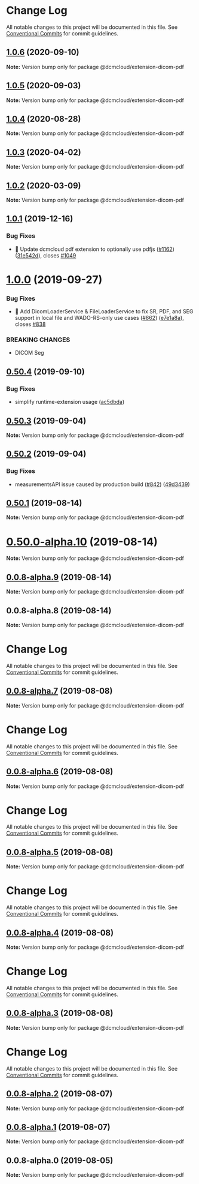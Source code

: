 # Change Log

All notable changes to this project will be documented in this file. See
[Conventional Commits](https://conventionalcommits.org) for commit guidelines.

## [1.0.6](https://github.com/DCMCloud/Viewers/compare/@dcmcloud/extension-dicom-pdf@1.0.5...@dcmcloud/extension-dicom-pdf@1.0.6) (2020-09-10)

**Note:** Version bump only for package @dcmcloud/extension-dicom-pdf

## [1.0.5](https://github.com/DCMCloud/Viewers/compare/@dcmcloud/extension-dicom-pdf@1.0.4...@dcmcloud/extension-dicom-pdf@1.0.5) (2020-09-03)

**Note:** Version bump only for package @dcmcloud/extension-dicom-pdf

## [1.0.4](https://github.com/DCMCloud/Viewers/compare/@dcmcloud/extension-dicom-pdf@1.0.3...@dcmcloud/extension-dicom-pdf@1.0.4) (2020-08-28)

**Note:** Version bump only for package @dcmcloud/extension-dicom-pdf

## [1.0.3](https://github.com/DCMCloud/Viewers/compare/@dcmcloud/extension-dicom-pdf@1.0.2...@dcmcloud/extension-dicom-pdf@1.0.3) (2020-04-02)

**Note:** Version bump only for package @dcmcloud/extension-dicom-pdf

## [1.0.2](https://github.com/DCMCloud/Viewers/compare/@dcmcloud/extension-dicom-pdf@1.0.1...@dcmcloud/extension-dicom-pdf@1.0.2) (2020-03-09)

**Note:** Version bump only for package @dcmcloud/extension-dicom-pdf

## [1.0.1](https://github.com/DCMCloud/Viewers/compare/@dcmcloud/extension-dicom-pdf@1.0.0...@dcmcloud/extension-dicom-pdf@1.0.1) (2019-12-16)

### Bug Fixes

- 🐛 Update dcmcloud pdf extension to optionally use pdfjs
  ([#1162](https://github.com/DCMCloud/Viewers/issues/1162))
  ([31e542d](https://github.com/DCMCloud/Viewers/commit/31e542dfd973c3e982ede6d02d79bfe65175e792)),
  closes [#1049](https://github.com/DCMCloud/Viewers/issues/1049)

# [1.0.0](https://github.com/DCMCloud/Viewers/compare/@dcmcloud/extension-dicom-pdf@0.50.4...@dcmcloud/extension-dicom-pdf@1.0.0) (2019-09-27)

### Bug Fixes

- 🐛 Add DicomLoaderService & FileLoaderService to fix SR, PDF, and SEG support
  in local file and WADO-RS-only use cases
  ([#862](https://github.com/DCMCloud/Viewers/issues/862))
  ([e7e1a8a](https://github.com/DCMCloud/Viewers/commit/e7e1a8a)), closes
  [#838](https://github.com/DCMCloud/Viewers/issues/838)

### BREAKING CHANGES

- DICOM Seg

## [0.50.4](https://github.com/DCMCloud/Viewers/compare/@dcmcloud/extension-dicom-pdf@0.50.3...@dcmcloud/extension-dicom-pdf@0.50.4) (2019-09-10)

### Bug Fixes

- simplify runtime-extension usage
  ([ac5dbda](https://github.com/DCMCloud/Viewers/commit/ac5dbda))

## [0.50.3](https://github.com/DCMCloud/Viewers/compare/@dcmcloud/extension-dicom-pdf@0.50.2...@dcmcloud/extension-dicom-pdf@0.50.3) (2019-09-04)

**Note:** Version bump only for package @dcmcloud/extension-dicom-pdf

## [0.50.2](https://github.com/DCMCloud/Viewers/compare/@dcmcloud/extension-dicom-pdf@0.50.1...@dcmcloud/extension-dicom-pdf@0.50.2) (2019-09-04)

### Bug Fixes

- measurementsAPI issue caused by production build
  ([#842](https://github.com/DCMCloud/Viewers/issues/842))
  ([49d3439](https://github.com/DCMCloud/Viewers/commit/49d3439))

## [0.50.1](https://github.com/DCMCloud/Viewers/compare/@dcmcloud/extension-dicom-pdf@0.50.0-alpha.10...@dcmcloud/extension-dicom-pdf@0.50.1) (2019-08-14)

**Note:** Version bump only for package @dcmcloud/extension-dicom-pdf

# [0.50.0-alpha.10](https://github.com/DCMCloud/Viewers/compare/@dcmcloud/extension-dicom-pdf@0.0.8-alpha.9...@dcmcloud/extension-dicom-pdf@0.50.0-alpha.10) (2019-08-14)

**Note:** Version bump only for package @dcmcloud/extension-dicom-pdf

## [0.0.8-alpha.9](https://github.com/DCMCloud/Viewers/compare/@dcmcloud/extension-dicom-pdf@0.0.8-alpha.8...@dcmcloud/extension-dicom-pdf@0.0.8-alpha.9) (2019-08-14)

**Note:** Version bump only for package @dcmcloud/extension-dicom-pdf

## 0.0.8-alpha.8 (2019-08-14)

**Note:** Version bump only for package @dcmcloud/extension-dicom-pdf

# Change Log

All notable changes to this project will be documented in this file. See
[Conventional Commits](https://conventionalcommits.org) for commit guidelines.

## [0.0.8-alpha.7](https://github.com/DCMCloud/Viewers/compare/@dcmcloud/extension-dicom-pdf@0.0.8-alpha.6...@dcmcloud/extension-dicom-pdf@0.0.8-alpha.7) (2019-08-08)

**Note:** Version bump only for package @dcmcloud/extension-dicom-pdf

# Change Log

All notable changes to this project will be documented in this file. See
[Conventional Commits](https://conventionalcommits.org) for commit guidelines.

## [0.0.8-alpha.6](https://github.com/DCMCloud/Viewers/compare/@dcmcloud/extension-dicom-pdf@0.0.8-alpha.5...@dcmcloud/extension-dicom-pdf@0.0.8-alpha.6) (2019-08-08)

**Note:** Version bump only for package @dcmcloud/extension-dicom-pdf

# Change Log

All notable changes to this project will be documented in this file. See
[Conventional Commits](https://conventionalcommits.org) for commit guidelines.

## [0.0.8-alpha.5](https://github.com/DCMCloud/Viewers/compare/@dcmcloud/extension-dicom-pdf@0.0.8-alpha.4...@dcmcloud/extension-dicom-pdf@0.0.8-alpha.5) (2019-08-08)

**Note:** Version bump only for package @dcmcloud/extension-dicom-pdf

# Change Log

All notable changes to this project will be documented in this file. See
[Conventional Commits](https://conventionalcommits.org) for commit guidelines.

## [0.0.8-alpha.4](https://github.com/DCMCloud/Viewers/compare/@dcmcloud/extension-dicom-pdf@0.0.8-alpha.3...@dcmcloud/extension-dicom-pdf@0.0.8-alpha.4) (2019-08-08)

**Note:** Version bump only for package @dcmcloud/extension-dicom-pdf

# Change Log

All notable changes to this project will be documented in this file. See
[Conventional Commits](https://conventionalcommits.org) for commit guidelines.

## [0.0.8-alpha.3](https://github.com/DCMCloud/Viewers/compare/@dcmcloud/extension-dicom-pdf@0.0.8-alpha.2...@dcmcloud/extension-dicom-pdf@0.0.8-alpha.3) (2019-08-08)

**Note:** Version bump only for package @dcmcloud/extension-dicom-pdf

# Change Log

All notable changes to this project will be documented in this file. See
[Conventional Commits](https://conventionalcommits.org) for commit guidelines.

## [0.0.8-alpha.2](https://github.com/DCMCloud/Viewers/compare/@dcmcloud/extension-dicom-pdf@0.0.8-alpha.1...@dcmcloud/extension-dicom-pdf@0.0.8-alpha.2) (2019-08-07)

**Note:** Version bump only for package @dcmcloud/extension-dicom-pdf

## [0.0.8-alpha.1](https://github.com/DCMCloud/Viewers/compare/@dcmcloud/extension-dicom-pdf@0.0.8-alpha.0...@dcmcloud/extension-dicom-pdf@0.0.8-alpha.1) (2019-08-07)

**Note:** Version bump only for package @dcmcloud/extension-dicom-pdf

## 0.0.8-alpha.0 (2019-08-05)

**Note:** Version bump only for package @dcmcloud/extension-dicom-pdf
